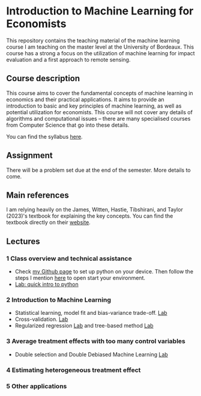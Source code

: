 # Introduction to Machine Learning for Economists 
This repository contains the teaching material of the machine learning course I am teaching on the master level at the University of Bordeaux. This course has a strong a focus on the utilization of machine learning for impact evaluation and a first approach to remote sensing.

## Course description
This course aims to cover the fundamental concepts of machine learning in economics and their practical applications. It aims to provide an introduction to basic and key principles of machine learning, as well as potential utilization for economists.  This course will not cover any details of algorithms and computational issues – there are many specialised courses from Computer Science that go into these details. 

You can find the syllabus [here](https://github.com/jdnmiguel/Applied-ML/tree/main/Syllabus.pdf).

## Assignment 
There will be a problem set due at the end of the semester. More details to come.

## Main references
 I am relying heavily on the James, Witten, Hastie, Tibshirani, and Taylor (2023)'s textbook for explaining the key concepts. You can find the textbook directly on their [website](https://www.statlearning.com). 

 ## Lectures

 ### 1 Class overview and technical assistance
- Check [my Github page](https://github.com/jdnmiguel/Code-corner/blob/main/geospatial.md) to set up python on your device. Then follow the steps I mention [here](https://github.com/jdnmiguel/Applied-ML/blob/main/Code/0_setup.md) to open start your environment.
- [Lab: quick intro to python](https://github.com/jdnmiguel/Applied-ML/blob/main/Code/1_python.ipynb)

 ### 2 Introduction to Machine Learning
- Statistical learning, model fit and bias-variance trade-off. [Lab](https://github.com/jdnmiguel/Applied-ML/blob/main/Code/2_regression.ipynb)
- Cross-validation. [Lab](https://github.com/jdnmiguel/Applied-ML/blob/main/Code/3_resampling.ipynb)
- Regularized regression [Lab](https://github.com/jdnmiguel/Applied-ML/blob/main/Code/4_linearmodel.ipynb) and tree-based method [Lab](https://github.com/jdnmiguel/Applied-ML/blob/main/Code/5_tree.ipynb)

### 3 Average treatment effects with too many control variables
- Double selection and Double Debiased Machine Learning  [Lab](https://github.com/jdnmiguel/Applied-ML/blob/main/Code/6_postdoubleselection.ipynb)

### 4  Estimating heterogeneous treatment effect

### 5 Other applications
